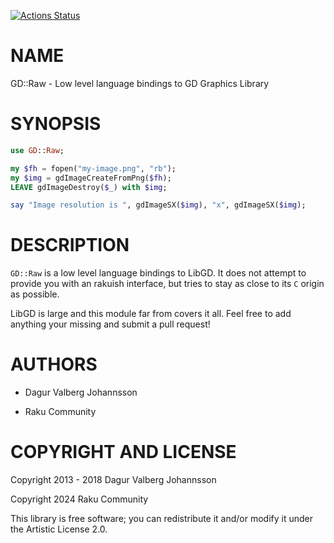 [![Actions Status](https://github.com/raku-community-modules/GD-Raw/actions/workflows/test.yml/badge.svg)](https://github.com/raku-community-modules/GD-Raw/actions)

NAME
====

GD::Raw - Low level language bindings to GD Graphics Library

SYNOPSIS
========

```raku
use GD::Raw;

my $fh = fopen("my-image.png", "rb");
my $img = gdImageCreateFromPng($fh);
LEAVE gdImageDestroy($_) with $img;

say "Image resolution is ", gdImageSX($img), "x", gdImageSX($img);
```

DESCRIPTION
===========

`GD::Raw` is a low level language bindings to LibGD. It does not attempt to provide you with an rakuish interface, but tries to stay as close to its `C` origin as possible.

LibGD is large and this module far from covers it all. Feel free to add anything your missing and submit a pull request!

AUTHORS
=======

  * Dagur Valberg Johannsson

  * Raku Community

COPYRIGHT AND LICENSE
=====================

Copyright 2013 - 2018 Dagur Valberg Johannsson

Copyright 2024 Raku Community

This library is free software; you can redistribute it and/or modify it under the Artistic License 2.0.

